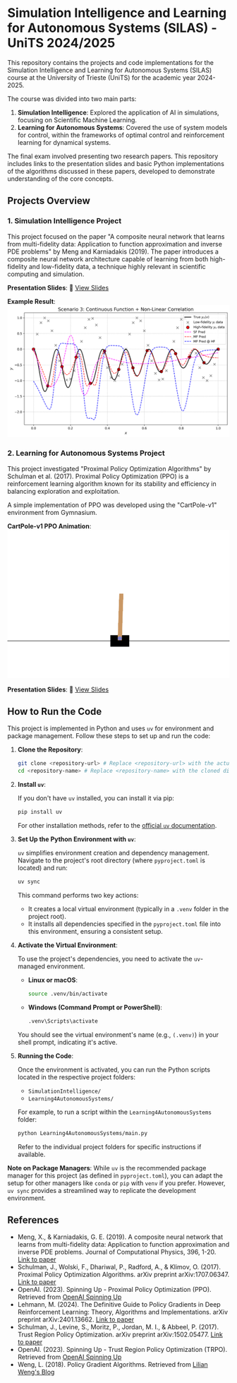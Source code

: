 # Simulation Intelligence and Learning for Autonomous Systems (SILAS) - UniTS 2024/2025

This repository contains the projects and code implementations for the Simulation Intelligence and Learning for Autonomous Systems (SILAS) course at the University of Trieste (UniTS) for the academic year 2024-2025.

The course was divided into two main parts:

1. **Simulation Intelligence**: Explored the application of AI in simulations, focusing on Scientific Machine Learning.
2. **Learning for Autonomous Systems**: Covered the use of system models for control, within the frameworks of optimal control and reinforcement learning for dynamical systems.

The final exam involved presenting two research papers. This repository includes links to the presentation slides and basic Python implementations of the algorithms discussed in these papers, developed to demonstrate understanding of the core concepts.

## Projects Overview

### 1. Simulation Intelligence Project

This project focused on the paper "A composite neural network that learns from multi-fidelity data: Application to function approximation and inverse PDE problems" by Meng and Karniadakis (2019). The paper introduces a composite neural network architecture capable of learning from both high-fidelity and low-fidelity data, a technique highly relevant in scientific computing and simulation.

**Presentation Slides**: 📑 [View Slides](https://docs.google.com/presentation/d/12BtFf2grsCVFt1wgeKgkXGIyau0fKYW5V-64UWhqUhM/edit?usp=sharing)

**Example Result**:
![Composite Neural Network Result](SimulationIntelligence/results/scenario3_results.png)

### 2. Learning for Autonomous Systems Project

This project investigated "Proximal Policy Optimization Algorithms" by Schulman et al. (2017). Proximal Policy Optimization (PPO) is a reinforcement learning algorithm known for its stability and efficiency in balancing exploration and exploitation.

A simple implementation of PPO was developed using the "CartPole-v1" environment from Gymnasium.

**CartPole-v1 PPO Animation**:
![CartPole-v1 PPO](Learning4AutonomousSystems/cartpole_policy_animation.gif)

**Presentation Slides**: 📑 [View Slides](https://drive.google.com/file/d/1vtIUTuCs5o6901DGPyU0qAqjQ4VAZDLk/view?usp=sharing)

## How to Run the Code

This project is implemented in Python and uses `uv` for environment and package management. Follow these steps to set up and run the code:

1. **Clone the Repository**:

   ```bash
   git clone <repository-url> # Replace <repository-url> with the actual URL
   cd <repository-name> # Replace <repository-name> with the cloned directory name
   ```

2. **Install `uv`**:

   If you don't have `uv` installed, you can install it via pip:

   ```bash
   pip install uv
   ```

   For other installation methods, refer to the [official `uv` documentation](https://github.com/astral-sh/uv).

3. **Set Up the Python Environment with `uv`**:

   `uv` simplifies environment creation and dependency management. Navigate to the project's root directory (where `pyproject.toml` is located) and run:

   ```bash
   uv sync
   ```

   This command performs two key actions:
   * It creates a local virtual environment (typically in a `.venv` folder in the project root).
   * It installs all dependencies specified in the `pyproject.toml` file into this environment, ensuring a consistent setup.

4. **Activate the Virtual Environment**:

   To use the project's dependencies, you need to activate the `uv`-managed environment.

   * **Linux or macOS**:

     ```bash
     source .venv/bin/activate
     ```

   * **Windows (Command Prompt or PowerShell)**:

     ```bash
     .venv\Scripts\activate
     ```

   You should see the virtual environment's name (e.g., `(.venv)`) in your shell prompt, indicating it's active.

5. **Running the Code**:

   Once the environment is activated, you can run the Python scripts located in the respective project folders:
   * `SimulationIntelligence/`
   * `Learning4AutonomousSystems/`

   For example, to run a script within the `Learning4AutonomousSystems` folder:

   ```bash
   python Learning4AutonomousSystems/main.py
   ```

   Refer to the individual project folders for specific instructions if available.

**Note on Package Managers**: While `uv` is the recommended package manager for this project (as defined in `pyproject.toml`), you can adapt the setup for other managers like `conda` or `pip` with `venv` if you prefer. However, `uv sync` provides a streamlined way to replicate the development environment.

## References

* Meng, X., & Karniadakis, G. E. (2019). A composite neural network that learns from multi-fidelity data: Application to function approximation and inverse PDE problems. Journal of Computational Physics, 396, 1-20. [Link to paper](https://doi.org/10.1016/j.jcp.2019.05.001)
* Schulman, J., Wolski, F., Dhariwal, P., Radford, A., & Klimov, O. (2017). Proximal Policy Optimization Algorithms. arXiv preprint arXiv:1707.06347. [Link to paper](https://arxiv.org/abs/1707.06347)
* OpenAI. (2023). Spinning Up - Proximal Policy Optimization (PPO). Retrieved from [OpenAI Spinning Up](https://spinningup.openai.com/en/latest/algorithms/ppo.html)
* Lehmann, M. (2024). The Definitive Guide to Policy Gradients in Deep Reinforcement Learning: Theory, Algorithms and Implementations. arXiv preprint arXiv:2401.13662. [Link to paper](https://arxiv.org/abs/2401.13662)
* Schulman, J., Levine, S., Moritz, P., Jordan, M. I., & Abbeel, P. (2017). Trust Region Policy Optimization. arXiv preprint arXiv:1502.05477. [Link to paper](https://arxiv.org/abs/1502.05477)
* OpenAI. (2023). Spinning Up - Trust Region Policy Optimization (TRPO). Retrieved from [OpenAI Spinning Up](https://spinningup.openai.com/en/latest/algorithms/trpo.html#background)
* Weng, L. (2018). Policy Gradient Algorithms. Retrieved from [Lilian Weng's Blog](https://lilianweng.github.io/posts/2018-04-08-policy-gradient/)